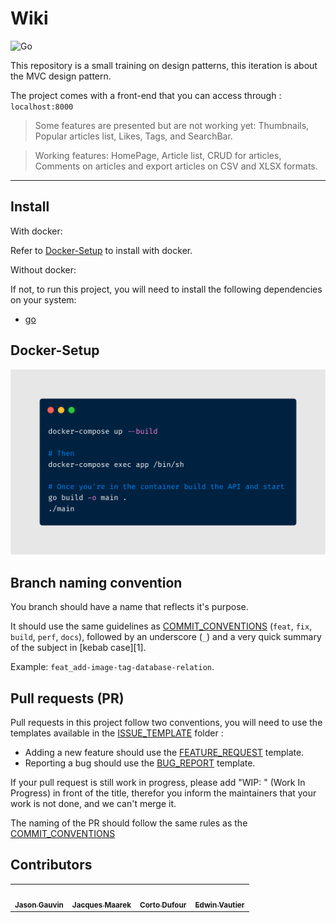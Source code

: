 # Wiki

![Go](https://github.com/jasongauvin/wikiPattern/workflows/Go/badge.svg?branch=master)

This repository is a small training on design patterns, this iteration is about the MVC design pattern.

The project comes with a front-end that you can access through : `localhost:8000`

>Some features are presented but are not working yet: Thumbnails, Popular articles list, Likes, Tags, and SearchBar.

>Working features: HomePage, Article list, CRUD for articles, Comments on articles and export articles on CSV and XLSX formats.
---
## Install

With docker: 

Refer to [Docker-Setup](#docker-setup) to install with docker.


Without docker: 

If not, to run this project, you will need to install the following dependencies on your system:

- [go](https://golang.org/doc/install)

## Docker-Setup

![build instructions](assets/build.png)

## Branch naming convention

You branch should have a name that reflects it's purpose.

It should use the same guidelines as [COMMIT_CONVENTIONS](COMMIT_CONVENTIONS.md) (`feat`, `fix`, `build`, `perf`, `docs`), followed by an underscore (`_`) and a very quick summary of the subject in [kebab case][1].

Example: `feat_add-image-tag-database-relation`.

## Pull requests (PR)

Pull requests in this project follow two conventions, you will need to use the templates available in the [ISSUE_TEMPLATE](.github/ISSUE_TEMPLATE) folder :

- Adding a new feature should use the [FEATURE_REQUEST](.github/ISSUE_TEMPLATE/FEATURE_REQUEST.md) template.
- Reporting a bug should use the [BUG_REPORT](.github/ISSUE_TEMPLATE/BUG_REPORT.md) template.

If your pull request is still work in progress, please add "WIP: " (Work In Progress) in front of the title, therefor you inform the maintainers that your work is not done, and we can't merge it.

The naming of the PR should follow the same rules as the [COMMIT_CONVENTIONS](COMMIT_CONVENTIONS.md)

## Contributors

<table>
  <tr>
    <td align="center">
    <a href="https://github.com/jasongauvin">
      <img src="https://avatars1.githubusercontent.com/u/41618366?s=400&u=b970ed03cbb921ce1312ef86b39093e4fa0be7e3&v=4" width="100px;" alt=""/>
      <br />
      <sub><b>Jason Gauvin</b></sub>
    </a>
    </td>
    <td align="center">
    <a href="https://github.com/JackMaarek/">
      <img src="https://avatars3.githubusercontent.com/u/28316928?s=400&u=3cdfb5b0683245ad333a39cfca3a5251f3829824&v=4" width="100px;" alt=""/>
      <br />
      <sub><b>Jacques Maarek</b></sub>
    </a>
    </td>
    <td align="center">
    <a href="https://github.com/SteakBarbare">
      <img src="https://avatars2.githubusercontent.com/u/25483831?s=400&u=5316e2018489cb088c6120940df7e0b5d8d0f374&v=4" width="100px;" alt=""/>
      <br />
      <sub><b>Corto Dufour</b></sub>
    </a>
    </td>
    <td align="center">
    <a href="https://github.com/edwinvautier">
      <img src="https://avatars3.githubusercontent.com/u/35581502?s=460&u=d9096f90151f35552d9adcd57bacaee366f0aaef&v=4" width="100px;" alt=""/>
      <br />
      <sub><b>Edwin Vautier</b></sub>
    </a>
    </td>
  </tr>
</table>